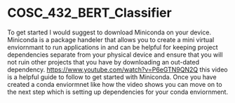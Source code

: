 # COSC_432_BERT_Classifier
To get started I would suggest to download Miniconda on your device. Miniconda is a package handeler that allows you to create a mini virtual enviornmant to run applications in and can be helpful for keeping project dependencies separate from your physical device and ensure that you will not ruin other projects that you have by downloading an out-dated dependency. https://www.youtube.com/watch?v=P6eGTN9QN2Q this video is a helpful guide to follow to get started with Miniconda. Once you have created a conda enviormnet like how the video shows you can move on to the next step which is setting up dependencies for your conda enviornment. 

